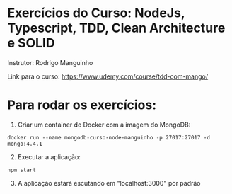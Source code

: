 # Exercícios do Curso: NodeJs, Typescript, TDD, Clean Architecture e SOLID

Instrutor: Rodrigo Manguinho

Link para o curso: https://www.udemy.com/course/tdd-com-mango/

# Para rodar os exercícios:

1. Criar um container do Docker com a imagem do MongoDB:

`docker run --name mongodb-curso-node-manguinho -p 27017:27017 -d mongo:4.4.1`

2. Executar a aplicação:

`npm start`

3. A aplicação estará escutando em "localhost:3000" por padrão
